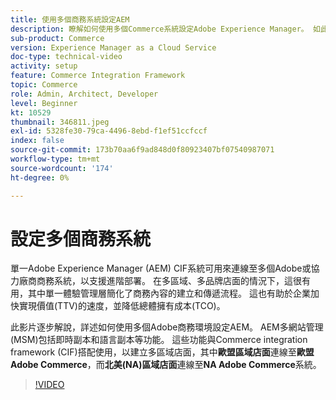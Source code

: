 ```yaml
---
title: 使用多個商務系統設定AEM
description: 瞭解如何使用多個Commerce系統設定Adobe Experience Manager。 如此一來，專案便可支援單一體驗管理層，其可連線至多個Adobe或協力廠商商務後端，以用於多品牌、多區域店面。
sub-product: Commerce
version: Experience Manager as a Cloud Service
doc-type: technical-video
activity: setup
feature: Commerce Integration Framework
topic: Commerce
role: Admin, Architect, Developer
level: Beginner
kt: 10529
thumbnail: 346811.jpeg
exl-id: 5328fe30-79ca-4496-8ebd-f1ef51ccfccf
index: false
source-git-commit: 173b70aa6f9ad848d0f80923407bf07540987071
workflow-type: tm+mt
source-wordcount: '174'
ht-degree: 0%

---
```


# 設定多個商務系統

單一Adobe Experience Manager (AEM) CIF系統可用來連線至多個Adobe或協力廠商商務系統，以支援進階部署。 在多區域、多品牌店面的情況下，這很有用，其中單一體驗管理層簡化了商務內容的建立和傳遞流程。 這也有助於企業加快實現價值(TTV)的速度，並降低總體擁有成本(TCO)。

此影片逐步解說，詳述如何使用多個Adobe商務環境設定AEM。 AEM多網站管理(MSM)包括即時副本和語言副本等功能。 這些功能與Commerce integration framework (CIF)搭配使用，以建立多區域店面，其中&#x200B;__歐盟區域店面__&#x200B;連線至&#x200B;__歐盟Adobe Commerce__，而&#x200B;__北美(NA)區域店面__&#x200B;連線至&#x200B;__NA Adobe Commerce__&#x200B;系統。

>[!VIDEO](https://video.tv.adobe.com/v/346811/?quality=12&learn=on)
